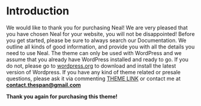 # Introduction

We would like to thank you for purchasing Neal! We are very pleased that you have chosen Neal for your website, you will not be disappointed! Before you get started, please be sure to always search our Documentation. We outline all kinds of good information, and provide you with all the details you need to use Neal. The theme can only be used with WordPress and we assume that you already have WordPress installed and ready to go. If you do not, please go to [wordpress.org](http://wordpress.org) to download and install the latest version of Wordpress. If you have any kind of theme related or presale questions, please ask it via commenting [THEME LINK](https://themeforest.net/item/minnosh-responsive-woocommerce-wordpress-theme/20172670/comments) or contact me at
**contact.thespan@gmail.com**

**Thank you again for purchasing this theme!**
